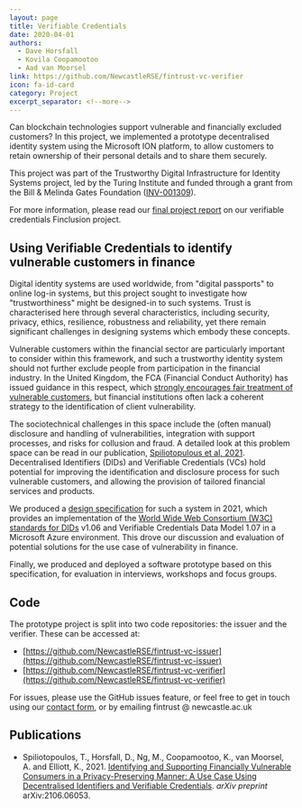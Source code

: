 ```yaml
---
layout: page
title: Verifiable Credentials
date: 2020-04-01
authors: 
  - Dave Horsfall
  - Kovila Coopamootoo
  - Aad van Moorsel
link: https://github.com/NewcastleRSE/fintrust-vc-verifier
icon: fa-id-card
category: Project
excerpt_separator: <!--more-->
---
```


Can blockchain technologies support vulnerable and financially excluded customers? In this project, we implemented a prototype decentralised identity system using the Microsoft ION platform, to allow customers to retain ownership of their personal details and to share them securely. 

<!--more-->

This project was part of the Trustworthy Digital Infrastructure for Identity Systems project, led by the Turing Institute and funded through a grant from the Bill & Melinda Gates Foundation ([INV-001309](https://www.gatesfoundation.org/about/committed-grants/2019/12/INV001309)).

For more information, please read our [final project report](/assets/pdf/D6_Finclusion_final_report.pdf) on our verifiable credentials Finclusion project.

## Using Verifiable Credentials to identify vulnerable customers in finance

Digital identity systems are used worldwide, from "digital passports" to online log-in systems, but this project sought to investigate how "trustworthiness" might be designed-in to such systems. Trust is characterised here through several characteristics, including security, privacy, ethics, resilience, robustness and reliability, yet there remain significant challenges in designing systems which embody these concepts.

Vulnerable customers within the financial sector are particularly important to consider within this framework, and such a trustworthy identity system should not further exclude people from participation in the financial industry. In the United Kingdom, the FCA (Financial Conduct Authority) has issued guidance in this respect, which [strongly encourages fair treatment of vulnerable customers](https://www.fca.org.uk/publications/finalised-guidance/guidance-firms-fair-treatment-vulnerable-customers), but financial institutions often lack a coherent strategy to the identification of client vulnerability. 

The sociotechnical challenges in this space include the (often manual) disclosure and handling of vulnerabilities, integration with support processes, and risks for collusion and fraud. A detailed look at this problem space can be read in our publication, [Spiliotopulous et al, 2021](/publication/2021/06/10/Identifying-and-Supporting-Financially-Vulnerable-Consumers.html). Decentralised Identifiers (DIDs) and Verifiable Credentials (VCs) hold potential for improving the identification and disclosure process for such vulnerable customers, and allowing the provision of tailored financial services and products.

We produced a [design specification](/assets/pdf/%5BSDS%5D%20Trustworthy%20Digital%20Infrastructure%20for%20Identity%20Systems.pdf) for such a system in 2021, which provides an implementation of the [World Wide Web Consortium (W3C) standards for DIDs](https://w3c.github.io/did-core/) v1.06 and Verifiable Credentials Data Model 1.07 in a Microsoft Azure environment. This drove our discussion and evaluation of potential solutions for the use case of vulnerability in finance.

Finally, we produced and deployed a software prototype based on this specification, for evaluation in interviews, workshops and focus groups.


## Code
The prototype project is split into two code repositories: the issuer and the verifier. These can be accessed at:

  - [https://github.com/NewcastleRSE/fintrust-vc-issuer](https://github.com/NewcastleRSE/fintrust-vc-issuer)
  - [https://github.com/NewcastleRSE/fintrust-vc-verifier](https://github.com/NewcastleRSE/fintrust-vc-verifier)

For issues, please use the GitHub issues feature, or feel free to get in touch using our [contact form](/contact.html), or by emailing
<span class="email">
    <span class="email-address">fintrust</span>
    <span class="email-separator">@</span>
    <span class="email-domain">newcastle.ac.uk</span>
</span>

## Publications
* Spiliotopoulos, T., Horsfall, D., Ng, M., Coopamootoo, K., van Moorsel, A. and Elliott, K., 2021. [Identifying and Supporting Financially Vulnerable Consumers in a Privacy-Preserving Manner: A Use Case Using Decentralised Identifiers and Verifiable Credentials](/publication/2021/06/10/Identifying-and-Supporting-Financially-Vulnerable-Consumers.html). *arXiv preprint* arXiv:2106.06053.
